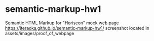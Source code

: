# semantic-markup-hw1
 Semantic HTML Markup for "Horiseon" mock web page
 https://jteraoka.github.io/semantic-markup-hw1/
 screenshot located in assets/images/proof_of_webpage
